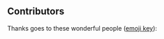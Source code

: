 
## Contributors

Thanks goes to these wonderful people ([emoji key](https://github.com/kentcdodds/all-contributors#emoji-key)):
